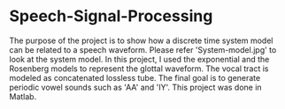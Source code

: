 # Speech-Signal-Processing
The purpose of the project is to show how a discrete time system model can be related to a speech waveform. Please refer 'System-model.jpg' to look at the system model. 
In this project, I used the exponential and the Rosenberg models to represent the glottal waveform. The vocal tract is modeled as concatenated lossless tube. The final goal is to generate periodic vowel sounds such as 'AA' and 'IY'.
This project was done in Matlab.
